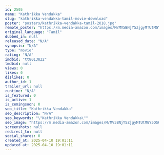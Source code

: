 ```yaml
---
id: 2505
name: "Kathrikka Vendakka"
slug: "kathrikka-vendakka-tamil-movie-download"
poster: "posters/kathrikka-vendakka-tamil-2018.jpg"
remote_poster: "https://m.media-amazon.com/images/M/MV5BNjY5ZjgyMTUtMGY5OS00OGFiLTlkODktY2U1YWI0NjJjYjdhXkEyXkFqcGdeQXVyMzMxMDUzNTk@._V1_SX300.jpg"
original_language: "Tamil"
dubbed_in: null
released_date: "N/A"
synopsis: "N/A"
type: "movie"
rating: "N/A"
imdbid: "tt8013822"
tmdbid: null
views: 0
likes: 0
dislikes: 0
author_id: 1
trailer_url: null
runtime: "N/A"
is_featured: 0
is_active: 1
is_comingsoon: 0
seo_title: "Kathrikka Vendakka"
seo_description: "N/A"
seo_keywords: "\"Kathrikka Vendakka\""
seo_image: "https://m.media-amazon.com/images/M/MV5BNjY5ZjgyMTUtMGY5OS00OGFiLTlkODktY2U1YWI0NjJjYjdhXkEyXkFqcGdeQXVyMzMxMDUzNTk@._V1_SX300.jpg"
screenshots: null
redirect_to: null
social_shares: 0
created_at: 2025-04-10 19:01:11
updated_at: 2025-04-10 19:01:11
---
```


